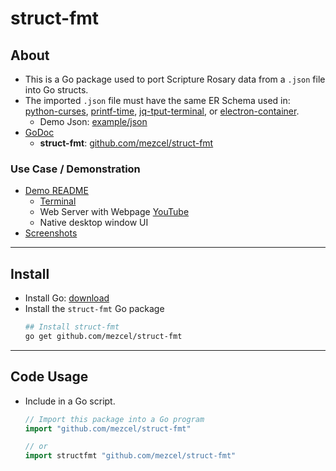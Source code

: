 # struct-fmt

## About

* This is a Go package used to port Scripture Rosary data from a ```.json``` file into Go structs.
* The imported ```.json``` file  must have the same ER Schema used in: [python-curses]( http://github.com/mezcel/python-curses ), [printf-time]( http://github.com/mezcel/printf-time ), [jq-tput-terminal](https://github.com/mezcel/jq-tput-terminal), or [electron-container](https://github.com/mezcel/electron-container).
    * Demo Json: [example/json](example/json)
* [GoDoc](https://godoc.org/github.com/mezcel/struct-fmt)
    * <b>struct-fmt</b>: <u>github.com/mezcel/struct-fmt</u>

### Use Case / Demonstration

* [Demo README](example/README.md)
    * [Terminal](https://asciinema.org/a/343751)
    * Web Server with Webpage [YouTube](https://www.youtube.com/watch?v=diSGGO_kDZ0)
    * Native desktop window UI
* [Screenshots](example/screenshots/README.md)

---

## Install

* Install Go: [download](https://golang.org/dl/)
* Install the ```struct-fmt``` Go package
    ```sh
    ## Install struct-fmt
    go get github.com/mezcel/struct-fmt
    ```

---

## Code Usage

* Include in a Go script.
    ```go
    // Import this package into a Go program
    import "github.com/mezcel/struct-fmt"

    // or
    import structfmt "github.com/mezcel/struct-fmt"
    ```
